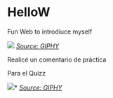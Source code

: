 # HelloW
Fun Web to introdiuce myself

![](https://media.giphy.com/media/dRsogZcorke3xTKkBd/giphy.gif)
*[Source: GIPHY](https://media.giphy.com/media/dRsogZcorke3xTKkBd/giphy.gif)*

Realicé un comentario de práctica

Para el Quizz

![](https://media.giphy.com/media/lS1H8QDzB9BbQUhHL2/giphy-downsized.gif)*
*[Source: GIPHY](https://media.giphy.com/media/dRsogZcorke3xTKkBd/giphy.gif)*
